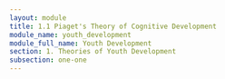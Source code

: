 ```yaml
---
layout: module
title: 1.1 Piaget's Theory of Cognitive Development
module_name: youth_development
module_full_name: Youth Development
section: 1. Theories of Youth Development
subsection: one-one
---
```


